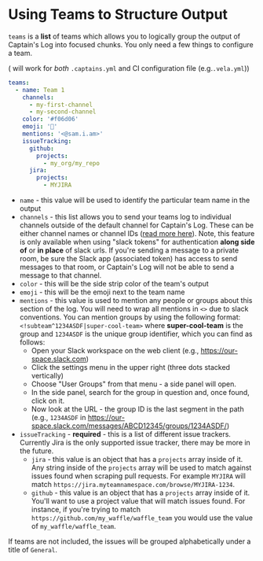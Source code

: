 # Using Teams to Structure Output

`teams` is a **list** of teams which allows you to logically group the output of Captain's Log into focused chunks. You only need a few things to configure a team.

( will work for _both_ `.captains.yml` and CI configuration file (e.g.`.vela.yml`))

```yaml
teams:
  - name: Team 1
    channels:
      - my-first-channel
      - my-second-channel
    color: '#f06d06'
    emoji: '🐶'
    mentions: '<@sam.i.am>'
    issueTracking:
      github:
        projects:
          - my_org/my_repo
      jira:
        projects:
          - MYJIRA
```

- `name` - this value will be used to identify the particular team name in the output
- `channels` - this list allows you to send your teams log to individual channels outside of the default channel for Captain's Log. These can be either channel names or channel IDs ([read more here](https://api.slack.com/methods/chat.postMessage)). Note, this feature is only available when using "slack tokens" for authentication **along side of** or **in place** of slack urls. If you're sending a message to a private room, be sure the Slack app (associated token) has access to send messages to that room, or Captain's Log will not be able to send a message to that channel.
- `color` - this will be the side strip color of the team's output
- `emoji` - this will be the emoji next to the team name
- `mentions` - this value is used to mention any people or groups about this section of the log. You will need to wrap all mentions in `<>` due to slack conventions. You can mention groups by using the following format: `<!subteam^1234ASDF|super-cool-team>` where **super-cool-team** is the group and `1234ASDF` is the unique group identifier, which you can find as follows:
  - Open your Slack workspace on the web client (e.g., https://our-space.slack.com)
  - Click the settings menu in the upper right (three dots stacked vertically)
  - Choose "User Groups" from that menu - a side panel will open.
  - In the side panel, search for the group in question and, once found, click on it.
  - Now look at the URL - the group ID is the last segment in the path (e.g., `1234ASDF` in https://our-space.slack.com/messages/ABCD12345/groups/1234ASDF/)
- `issueTracking` - **required** - this is a list of different issue trackers. Currently Jira is the only supported issue tracker, there may be more in the future.
  - `jira` - this value is an object that has a `projects` array inside of it. Any string inside of the `projects` array will be used to match against issues found when scraping pull requests. For example `MYJIRA` will match `https://jira.myteamnamespace.com/browse/MYJIRA-1234`.
  - `github` - this value is an object that has a `projects` array inside of it. You'll want to use a project value that will match issues found. For instance, if you're trying to match `https://github.com/my_waffle/waffle_team` you would use the value of `my_waffle/waffle_team`.

If teams are not included, the issues will be grouped alphabetically under a title of `General`.

